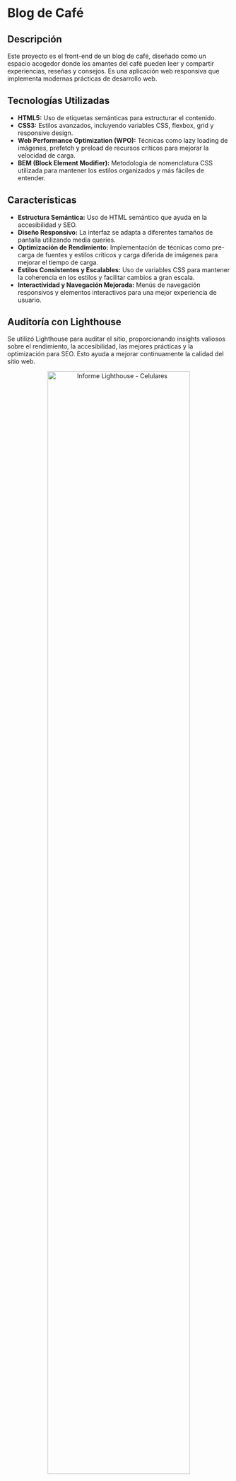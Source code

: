 # Blog de Café

## Descripción
Este proyecto es el front-end de un blog de café, diseñado como un espacio acogedor donde los amantes del café pueden leer y compartir experiencias, reseñas y consejos. Es una aplicación web responsiva que implementa modernas prácticas de desarrollo web.

## Tecnologías Utilizadas
- **HTML5:** Uso de etiquetas semánticas para estructurar el contenido.
- **CSS3:** Estilos avanzados, incluyendo variables CSS, flexbox, grid y responsive design.
- **Web Performance Optimization (WPO):** Técnicas como lazy loading de imágenes, prefetch y preload de recursos críticos para mejorar la velocidad de carga.
- **BEM (Block Element Modifier):** Metodología de nomenclatura CSS utilizada para mantener los estilos organizados y más fáciles de entender.

## Características
- **Estructura Semántica:** Uso de HTML semántico que ayuda en la accesibilidad y SEO.
- **Diseño Responsivo:** La interfaz se adapta a diferentes tamaños de pantalla utilizando media queries.
- **Optimización de Rendimiento:** Implementación de técnicas como pre-carga de fuentes y estilos críticos y carga diferida de imágenes para mejorar el tiempo de carga.
- **Estilos Consistentes y Escalables:** Uso de variables CSS para mantener la coherencia en los estilos y facilitar cambios a gran escala.
- **Interactividad y Navegación Mejorada:** Menús de navegación responsivos y elementos interactivos para una mejor experiencia de usuario.

## Auditoría con Lighthouse
Se utilizó Lighthouse para auditar el sitio, proporcionando insights valiosos sobre el rendimiento, la accesibilidad, las mejores prácticas y la optimización para SEO. Esto ayuda a mejorar continuamente la calidad del sitio web.
<p align="center">
  <img src="https://github.com/stalin246/HTML-CSS-BlogCafe/assets/77359338/da9e0ed9-3ede-45f8-b02e-131cb1d8ddc5" alt="Informe Lighthouse - Celulares" width="80%">
  <br>
  <em>Informe Lighthouse - Celulares</em>
</p>

<p align="center">
  <img src="https://github.com/stalin246/HTML-CSS-BlogCafe/assets/77359338/c8567696-46c1-4da2-8f3b-cafe7f8ef887" alt="Informe Lighthouse - Escritorio" width="80%">
  <br>
  <em>Informe Lighthouse - Escritorio</em>
</p>


## Cómo Contribuir
Para contribuir a este proyecto, por favor sigue los siguientes pasos:
1. **Fork el repositorio:** Haz una bifurcación del proyecto en tu cuenta de GitHub.
2. **Clona tu fork:** Descarga tu fork a tu computadora local.
3. **Crea una rama:** Basa tus cambios en una rama específica destinada a desarrollar la característica o corrección.
4. **Haz tus cambios:** Implementa tus mejoras o correcciones.
5. **Envía un Pull Request (PR):** Envía un PR desde tu rama a este repositorio para revisión.

## Licencia
Este proyecto está licenciado bajo la Licencia MIT. Ver el archivo `LICENSE` para más detalles.

